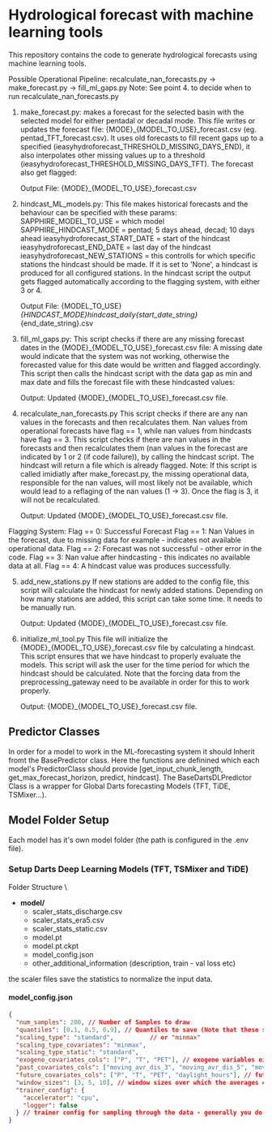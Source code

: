 # Hydrological forecast with machine learning tools
This repository contains the code to generate hydrological forecasts using machine learning tools. 

Possible Operational Pipeline:
recalculate_nan_forecasts.py -> make_forecast.py -> fill_ml_gaps.py 
Note: See point 4. to decide when to run recalculate_nan_forecasts.py

1. make_forecast.py:
    makes a forecast for the selected basin with the selected model for either pentadal or decadal mode.
    This file writes or updates the forecast file: {MODE}_{MODEL_TO_USE}_forecast.csv (eg. pentad_TFT_forecast.csv).
    It uses old forecasts to fill recent gaps up to a specified (ieasyhydroforecast_THRESHOLD_MISSING_DAYS_END), it also interpolates other missing values up to a threshold (ieasyhydroforecast_THRESHOLD_MISSING_DAYS_TFT).
    The forecast also get flagged:
    
    Output File: {MODE}_{MODEL_TO_USE}_forecast.csv

2. hindcast_ML_models.py:
    This file makes historical forecasts and the behaviour can be specified with these params:
        SAPPHIRE_MODEL_TO_USE = which model
        SAPPHIRE_HINDCAST_MODE = pentad; 5 days ahead, decad; 10 days ahead
        ieasyhydroforecast_START_DATE = start of the hindcast
        ieasyhydroforecast_END_DATE = last day of the hindcast
        ieasyhydroforecast_NEW_STATIONS = this controlls for which specific stations the hindcast should be made. If it is set to 'None', a hindcast is produced for all configured stations.
    In the hindcast script the output gets flagged automatically according to the flagging system, with either 3 or 4.

    Output File: {MODEL_TO_USE}_{HINDCAST_MODE}_hindcast_daily_{start_date_string}_{end_date_string}.csv

3. fill_ml_gaps.py:
    This script checks if there are any missing forecast dates in the {MODE}_{MODEL_TO_USE}_forecast.csv file: A missing date would indicate that the system was not working, otherwise the forecasted value for this date would be written and flagged accordingly. 
    This script then calls the hindcast script with the data gap as min and max date and fills the forecast file with these hindcasted values:

    Output: Updated {MODE}_{MODEL_TO_USE}_forecast.csv file.

4. recalculate_nan_forecasts.py
    This script checks if there are any nan values in the forecasts and then recalculates them. Nan values from operational forecasts have flag == 1, while nan values from hindcasts have flag == 3. This script checks if there are nan values in the forecasts and then recalculates them (nan values in the forecast are indicated by 1 or 2 (if code failure)), by calling the hindcast script. The hindcast will return a file which is already flagged. 
    Note: If this script is called imidiatly after make_forecast.py, the missing operational data, responsible for the nan values, will most likely not be available, which would lead to a reflaging of the nan values (1 -> 3). Once the flag is 3, it will not be recalculated.

    Output: Updated {MODE}_{MODEL_TO_USE}_forecast.csv file.

Flagging System:
    Flag == 0: Successful Forecast
    Flag == 1: Nan Values in the forecast, due to missing data for example - indicates not available operational data.
    Flag == 2: Forecast was not successful - other error in the code.
    Flag == 3: Nan value after hindcasting - this indicates no available data at all.
    Flag == 4: A hindcast value was produces successfully. 

5. add_new_stations.py
   If new stations are added to the config file, this script will calculate the hindcast for newly added stations. Depending on how many stations are added, this script can take some time. It needs to be manually run.

   Output: Updated {MODE}_{MODEL_TO_USE}_forecast.csv file.

6. initialize_ml_tool.py
    This file will initialize the {MODE}_{MODEL_TO_USE}_forecast.csv file by calculating a hindcast. This script ensures that we have hindcast to properly evaluate the models. This script will ask the user for the time period for which the hindcast should be calculated. Note that the forcing data from the preprocessing_gateway need to be available in order for this to work properly.

    Output: {MODE}_{MODEL_TO_USE}_forecast.csv file.




## Predictor Classes

In order for a model to work in the ML-forecasting system it should Inherit fromt the BasePredictor class. Here the functions are definined which each model's PredictorClass should provide [get_input_chunk_length, get_max_forecast_horizon, predict, hindcast].
The BaseDartsDLPredictor Class is a wrapper for Global Darts forecasting Models (TFT, TiDE, TSMixer...). 


## Model Folder Setup

Each model has it's own model folder (the path is configured in the .env file).

### Setup Darts Deep Learning Models (TFT, TSMixer and TiDE)

Folder Structure \
- **model/**
  - scaler_stats_discharge.csv
  - scaler_stats_era5.csv
  - scaler_stats_static.csv
  - model.pt
  - model.pt.ckpt
  - model_config.json
  - other_additional_information (description, train - val loss etc)

the scaler files save the statistics to normalize the input data.

#### model_config.json 
```json
{
  "num_samples": 200, // Number of Samples to draw 
  "quantiles": [0.1, 0.5, 0.9], // Quantiles to save (Note that these should cover ranges the model was trained on..)
  "scaling_type": "standard",          // or "minmax"
  "scaling_type_covariates": "minmax",
  "scaling_type_static": "standard",
  "exogene_covariates_cols": ["P", "T", "PET"], // exogene variables either from ERA5-Land or Snowmapper
  "past_covariates_cols": ["moving_avr_dis_3", "moving_avr_dis_5", "moving_avr_dis_10"], // covariates to use which are known until the forecast date
  "future_covariates_cols": ["P", "T", "PET", "daylight_hours"], // future covariates to use - here we have forecasted values
  "window_sizes": [3, 5, 10], // window sizes over which the averages of the past discharge should be calculated
  "trainer_config": {
    "accelerator": "cpu",
    "logger": false
  } // trainer config for sampling through the data - generally you do not change this.
}
```


